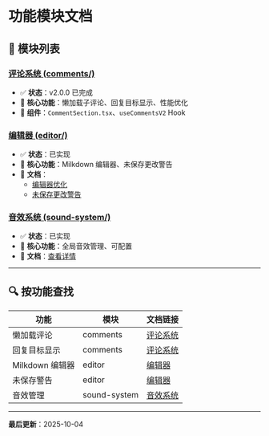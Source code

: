 # 功能模块文档

## 📂 模块列表

### [评论系统 (comments/)](./comments/)

- ✅ **状态**：v2.0.0 已完成
- 🎯 **核心功能**：懒加载子评论、回复目标显示、性能优化
- 📖 **组件**：`CommentSection.tsx`、`useCommentsV2` Hook

### [编辑器 (editor/)](./editor/)

- ✅ **状态**：已实现
- 🎯 **核心功能**：Milkdown 编辑器、未保存更改警告
- 📖 **文档**：
  - [编辑器优化](./editor/optimization.md)
  - [未保存更改警告](./editor/unsaved-changes-warning-implementation.md)

### [音效系统 (sound-system/)](./sound-system/)

- ✅ **状态**：已实现
- 🎯 **核心功能**：全局音效管理、可配置
- 📖 **文档**：[查看详情](./sound-system/README.md)

---

## 🔍 按功能查找

| 功能            | 模块         | 文档链接                    |
| --------------- | ------------ | --------------------------- |
| 懒加载评论      | comments     | [评论系统](./comments/)     |
| 回复目标显示    | comments     | [评论系统](./comments/)     |
| Milkdown 编辑器 | editor       | [编辑器](./editor/)         |
| 未保存警告      | editor       | [编辑器](./editor/)         |
| 音效管理        | sound-system | [音效系统](./sound-system/) |

---

**最后更新**：2025-10-04
